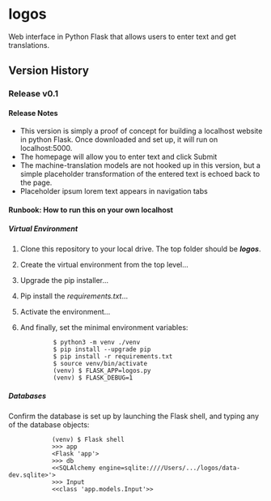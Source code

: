# logos
Web interface in Python Flask that allows users to enter text and get translations.
## Version History
### Release v0.1
#### Release Notes
- This version is simply a proof of concept for building a localhost website in python Flask.  Once downloaded and set up, it will run on localhost:5000.
- The homepage will allow you to enter text and click Submit
- The machine-translation models are not hooked up in this version, but a simple placeholder transformation of the entered text is echoed back to the page.
- Placeholder ipsum lorem text appears in navigation tabs
#### Runbook: How to run this on your own localhost
##### Virtual Environment
1. Clone this repository to your local drive. The top folder should be *__logos__*.
2. Create the virtual environment from the top level...
3. Upgrade the pip installer...
4. Pip install the *requirements.txt*...
5. Activate the environment...
6. And finally, set the minimal environment variables:

                $ python3 -m venv ./venv
                $ pip install --upgrade pip
                $ pip install -r requirements.txt
                $ source venv/bin/activate
                (venv) $ FLASK_APP=logos.py
                (venv) $ FLASK_DEBUG=1
                
##### Databases
Confirm the database is set up by launching the Flask shell, and typing any of the database objects:

                (venv) $ Flask shell
                >>> app
                <Flask 'app'>
                >>> db
                <<SQLAlchemy engine=sqlite:////Users/.../logos/data-dev.sqlite>'>
                >>> Input
                <<class 'app.models.Input'>>



